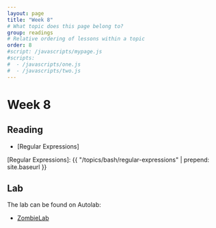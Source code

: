 ```yaml
---
layout: page
title: "Week 8"
# What topic does this page belong to?
group: readings
# Relative ordering of lessons within a topic
order: 8
#script: /javascripts/mypage.js
#scripts:
#  - /javascripts/one.js
#  - /javascripts/two.js
---
```


# Week 8

## Reading

- [Regular Expressions]

[Regular Expressions]: {{ "/topics/bash/regular-expressions" | prepend: site.baseurl }}

## Lab

The lab can be found on Autolab:

- [ZombieLab](https://autolab.andrew.cmu.edu/courses/07131-f19/assessments/zombielab)

